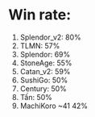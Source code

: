 # Win rate:
1. Splendor_v2: 80%
2. TLMN: 57%
3. Splendor: 69%
4. StoneAge: 55%
5. Catan_v2: 59%
6. SushiGo: 50%
7. Century: 50%
8. Tấn: 50%
9. MachiKoro ~41 42%
